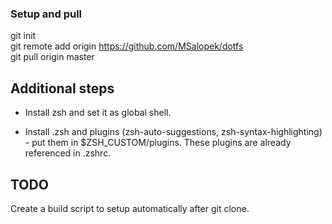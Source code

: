### Setup and pull
git init  
git remote add origin https://github.com/MSalopek/dotfs  
git pull origin master

## Additional steps
- Install zsh and set it as global shell.

- Install .zsh and plugins (zsh-auto-suggestions, zsh-syntax-highlighting) - put them in $ZSH_CUSTOM/plugins. These plugins are already referenced in .zshrc.

## TODO
Create a build script to setup automatically after git clone.
